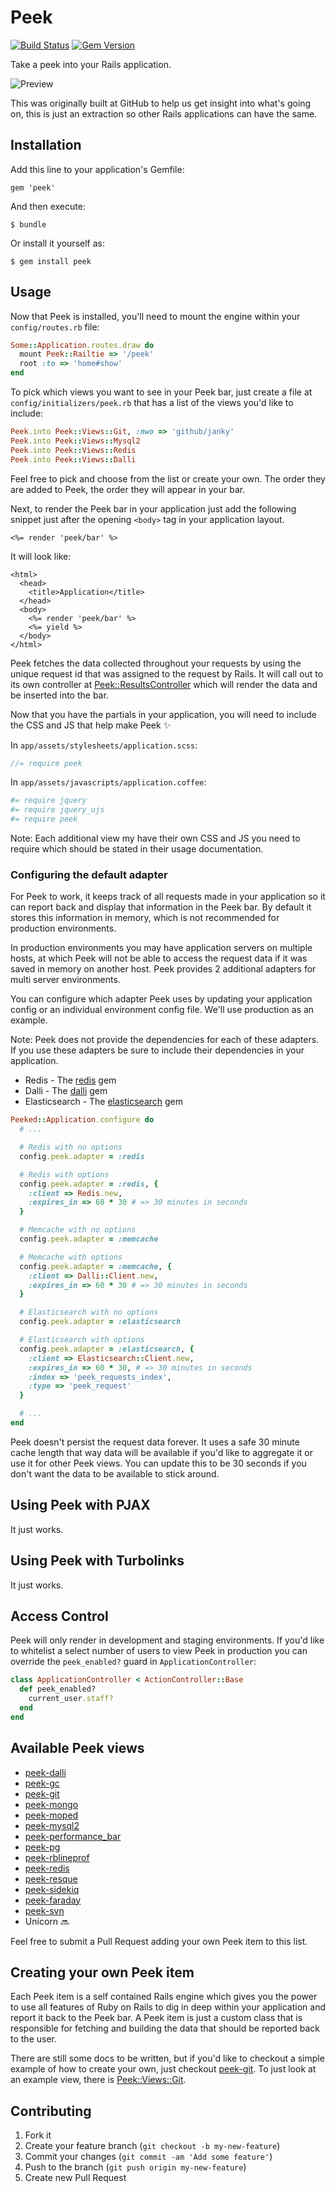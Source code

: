 # Peek

[![Build Status](https://travis-ci.org/peek/peek.png?branch=master)](https://travis-ci.org/peek/peek) [![Gem Version](https://badge.fury.io/rb/peek.png)](http://badge.fury.io/rb/peek)

Take a peek into your Rails application.

![Preview](https://f.cloud.github.com/assets/79995/244991/03cee1fa-8a74-11e2-8e33-283cf1298a60.png)

This was originally built at GitHub to help us get insight into what's going
on, this is just an extraction so other Rails applications can have the same.

## Installation

Add this line to your application's Gemfile:

    gem 'peek'

And then execute:

    $ bundle

Or install it yourself as:

    $ gem install peek

## Usage

Now that Peek is installed, you'll need to mount the engine within your `config/routes.rb`
file:

```ruby
Some::Application.routes.draw do
  mount Peek::Railtie => '/peek'
  root :to => 'home#show'
end
```

To pick which views you want to see in your Peek bar, just create a file at
`config/initializers/peek.rb` that has a list of the views you'd like to include:

```ruby
Peek.into Peek::Views::Git, :nwo => 'github/janky'
Peek.into Peek::Views::Mysql2
Peek.into Peek::Views::Redis
Peek.into Peek::Views::Dalli
```

Feel free to pick and choose from the list or create your own. The order they
are added to Peek, the order they will appear in your bar.

Next, to render the Peek bar in your application just add the following snippet
just after the opening `<body>` tag in your application layout.

```erb
<%= render 'peek/bar' %>
```

It will look like:

```erb
<html>
  <head>
    <title>Application</title>
  </head>
  <body>
    <%= render 'peek/bar' %>
    <%= yield %>
  </body>
</html>
```

Peek fetches the data collected throughout your requests by using the unique request id
that was assigned to the request by Rails. It will call out to its own controller at
[Peek::ResultsController](https://github.com/peek/peek/blob/master/app/controllers/peek/results_controller.rb) which will render the data and be inserted into the bar.

Now that you have the partials in your application, you will need to include the
CSS and JS that help make Peek :sparkles:

In `app/assets/stylesheets/application.scss`:

```scss
//= require peek
```

In `app/assets/javascripts/application.coffee`:

```coffeescript
#= require jquery
#= require jquery_ujs
#= require peek
```

Note: Each additional view my have their own CSS and JS you need to require
which should be stated in their usage documentation.

### Configuring the default adapter

For Peek to work, it keeps track of all requests made in your application
so it can report back and display that information in the Peek bar. By default
it stores this information in memory, which is not recommended for production environments.

In production environments you may have application servers on multiple hosts,
at which Peek will not be able to access the request data if it was saved in memory on
another host. Peek provides 2 additional adapters for multi server environments.

You can configure which adapter Peek uses by updating your application
config or an individual environment config file. We'll use production as an example.

Note: Peek does not provide the dependencies for each of these adapters. If you use these
adapters be sure to include their dependencies in your application.

- Redis - The [redis](https://github.com/redis/redis-rb) gem
- Dalli - The [dalli](https://github.com/mperham/dalli) gem
- Elasticsearch - The [elasticsearch](https://github.com/elasticsearch/elasticsearch-ruby) gem

```ruby
Peeked::Application.configure do
  # ...

  # Redis with no options
  config.peek.adapter = :redis

  # Redis with options
  config.peek.adapter = :redis, {
    :client => Redis.new,
    :expires_in => 60 * 30 # => 30 minutes in seconds
  }

  # Memcache with no options
  config.peek.adapter = :memcache

  # Memcache with options
  config.peek.adapter = :memcache, {
    :client => Dalli::Client.new,
    :expires_in => 60 * 30 # => 30 minutes in seconds
  }

  # Elasticsearch with no options
  config.peek.adapter = :elasticsearch

  # Elasticsearch with options
  config.peek.adapter = :elasticsearch, {
    :client => Elasticsearch::Client.new,
    :expires_in => 60 * 30, # => 30 minutes in seconds
    :index => 'peek_requests_index',
    :type => 'peek_request'
  }

  # ...
end
```

Peek doesn't persist the request data forever. It uses a safe 30 minute
cache length that way data will be available if you'd like to aggregate it or
use it for other Peek views. You can update this to be 30 seconds if you don't
want the data to be available to stick around.

## Using Peek with PJAX

It just works.

## Using Peek with Turbolinks

It just works.

## Access Control

Peek will only render in development and staging environments. If you'd
like to whitelist a select number of users to view Peek in production you
can override the `peek_enabled?` guard in `ApplicationController`:

```ruby
class ApplicationController < ActionController::Base
  def peek_enabled?
    current_user.staff?
  end
end
```

## Available Peek views

- [peek-dalli](https://github.com/peek/peek-dalli)
- [peek-gc](https://github.com/peek/peek-gc)
- [peek-git](https://github.com/peek/peek-git)
- [peek-mongo](https://github.com/peek/peek-mongo)
- [peek-moped](https://github.com/nodkz/peek-moped)
- [peek-mysql2](https://github.com/peek/peek-mysql2)
- [peek-performance_bar](https://github.com/peek/peek-performance_bar)
- [peek-pg](https://github.com/peek/peek-pg)
- [peek-rblineprof](https://github.com/peek/peek-rblineprof)
- [peek-redis](https://github.com/peek/peek-redis)
- [peek-resque](https://github.com/peek/peek-resque)
- [peek-sidekiq](https://github.com/suranyami/peek-sidekiq)
- [peek-faraday](https://github.com/grk/peek-faraday)
- [peek-svn](https://github.com/neilco/peek-svn)
- Unicorn :soon:

Feel free to submit a Pull Request adding your own Peek item to this list.

## Creating your own Peek item

Each Peek item is a self contained Rails engine which gives you the power to
use all features of Ruby on Rails to dig in deep within your application and
report it back to the Peek bar. A Peek item is just a custom class that
is responsible for fetching and building the data that should be reported back
to the user.

There are still some docs to be written, but if you'd like to checkout a simple
example of how to create your own, just checkout [peek-git](https://github.com/peek/peek-git).
To just look at an example view, there is [Peek::Views::Git](https://github.com/peek/peek-git/blob/master/lib/peek/views/git.rb).

## Contributing

1. Fork it
2. Create your feature branch (`git checkout -b my-new-feature`)
3. Commit your changes (`git commit -am 'Add some feature'`)
4. Push to the branch (`git push origin my-new-feature`)
5. Create new Pull Request
